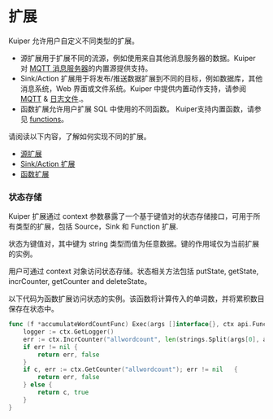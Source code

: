 # 扩展

Kuiper 允许用户自定义不同类型的扩展。 

- 源扩展用于扩展不同的流源，例如使用来自其他消息服务器的数据。Kuiper 对 [MQTT 消息服务器](../rules/sources/mqtt.md)的内置源提供支持。
- Sink/Action 扩展用于将发布/推送数据扩展到不同的目标，例如数据库，其他消息系统，Web 界面或文件系统。Kuiper 中提供内置动作支持，请参阅  [MQTT](../rules/sinks/mqtt.md)  & [日志文件](../rules/sinks/logs.md).。
- 函数扩展允许用户扩展 SQL 中使用的不同函数。 Kuiper支持内置函数，请参见 [functions](../sqls/built-in_functions.md)。

请阅读以下内容，了解如何实现不同的扩展。

- [源扩展](#)
- [Sink/Action 扩展](#)
- [函数扩展](#)

### 状态存储

Kuiper 扩展通过 context 参数暴露了一个基于键值对的状态存储接口，可用于所有类型的扩展，包括 Source，Sink 和 Function 扩展.

状态为键值对，其中键为 string 类型而值为任意数据。键的作用域仅为当前扩展的实例。

用户可通过 context 对象访问状态存储。状态相关方法包括 putState, getState, incrCounter, getCounter and deleteState。

以下代码为函数扩展访问状态的实例。该函数将计算传入的单词数，并将累积数目保存在状态中。

```go
func (f *accumulateWordCountFunc) Exec(args []interface{}, ctx api.FunctionContext) (interface{}, bool) {
    logger := ctx.GetLogger()    
	err := ctx.IncrCounter("allwordcount", len(strings.Split(args[0], args[1])))
	if err != nil {
		return err, false
	}
	if c, err := ctx.GetCounter("allwordcount"); err != nil   {
		return err, false
	} else {
		return c, true
	}
}
```
